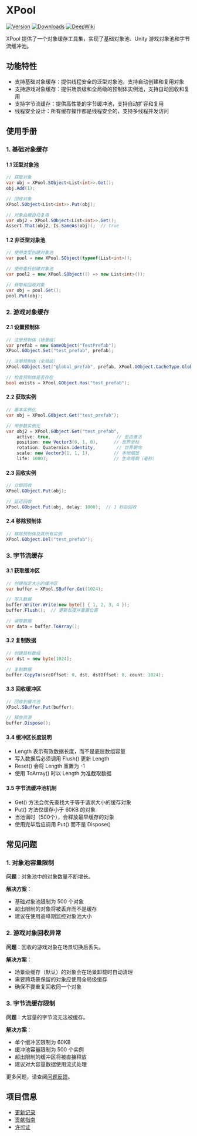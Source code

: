 # XPool

[![Version](https://img.shields.io/npm/v/org.eframework.u3d.util)](https://www.npmjs.com/package/org.eframework.u3d.util)
[![Downloads](https://img.shields.io/npm/dm/org.eframework.u3d.util)](https://www.npmjs.com/package/org.eframework.u3d.util)
[![DeepWiki](https://img.shields.io/badge/DeepWiki-Explore-blue)](https://deepwiki.com/eframework-org/U3D.UTIL)

XPool 提供了一个对象缓存工具集，实现了基础对象池、Unity 游戏对象池和字节流缓冲池。

## 功能特性

- 支持基础对象缓存：提供线程安全的泛型对象池，支持自动创建和复用对象
- 支持游戏对象缓存：提供场景级和全局级的预制体实例池，支持自动回收和复用
- 支持字节流缓存：提供高性能的字节缓冲池，支持自动扩容和复用
- 线程安全设计：所有缓存操作都是线程安全的，支持多线程并发访问

## 使用手册

### 1. 基础对象缓存

#### 1.1 泛型对象池
```csharp
// 获取对象
var obj = XPool.SObject<List<int>>.Get();
obj.Add(1);

// 回收对象
XPool.SObject<List<int>>.Put(obj);

// 对象会被自动复用
var obj2 = XPool.SObject<List<int>>.Get();
Assert.That(obj2, Is.SameAs(obj));  // true
```

#### 1.2 非泛型对象池
```csharp
// 使用类型创建对象池
var pool = new XPool.SObject(typeof(List<int>));

// 使用委托创建对象池
var pool2 = new XPool.SObject(() => new List<int>());

// 获取和回收对象
var obj = pool.Get();
pool.Put(obj);
```

### 2. 游戏对象缓存

#### 2.1 设置预制体
```csharp
// 注册预制体（场景级）
var prefab = new GameObject("TestPrefab");
XPool.GObject.Set("test_prefab", prefab);

// 注册预制体（全局级）
XPool.GObject.Set("global_prefab", prefab, XPool.GObject.CacheType.Global);

// 检查预制体是否存在
bool exists = XPool.GObject.Has("test_prefab");
```

#### 2.2 获取实例
```csharp
// 基本实例化
var obj = XPool.GObject.Get("test_prefab");

// 带参数实例化
var obj2 = XPool.GObject.Get("test_prefab", 
    active: true,                         // 是否激活
    position: new Vector3(0, 1, 0),      // 世界坐标
    rotation: Quaternion.identity,        // 世界朝向
    scale: new Vector3(1, 1, 1),         // 本地缩放
    life: 1000);                         // 生命周期（毫秒）
```

#### 2.3 回收实例
```csharp
// 立即回收
XPool.GObject.Put(obj);

// 延迟回收
XPool.GObject.Put(obj, delay: 1000);  // 1 秒后回收
```

#### 2.4 移除预制体
```csharp
// 移除预制体及其所有实例
XPool.GObject.Del("test_prefab");
```

### 3. 字节流缓存

#### 3.1 获取缓冲区
```csharp
// 创建指定大小的缓冲区
var buffer = XPool.SBuffer.Get(1024);

// 写入数据
buffer.Writer.Write(new byte[] { 1, 2, 3, 4 });
buffer.Flush();  // 更新长度并重置位置

// 读取数据
var data = buffer.ToArray();
```

#### 3.2 复制数据
```csharp
// 创建目标数组
var dst = new byte[1024];

// 复制数据
buffer.CopyTo(srcOffset: 0, dst, dstOffset: 0, count: 1024);
```

#### 3.3 回收缓冲区
```csharp
// 回收到缓冲池
XPool.SBuffer.Put(buffer);

// 释放资源
buffer.Dispose();
```

#### 3.4 缓冲区长度说明
- Length 表示有效数据长度，而不是底层数组容量
- 写入数据后必须调用 Flush() 更新 Length
- Reset() 会将 Length 重置为 -1
- 使用 ToArray() 时以 Length 为准截取数据

#### 3.5 字节流缓冲池机制
- Get() 方法会优先查找大于等于请求大小的缓存对象
- Put() 方法仅缓存小于 60KB 的对象
- 当池满时（500个），会释放最早缓存的对象
- 使用完毕后应调用 Put() 而不是 Dispose()

## 常见问题

### 1. 对象池容量限制
**问题**：对象池中的对象数量不断增长。

**解决方案**：
- 基础对象池限制为 500 个对象
- 超出限制的对象将被丢弃而不是缓存
- 建议在使用高峰期监控对象池大小

### 2. 游戏对象回收异常
**问题**：回收的游戏对象在场景切换后丢失。

**解决方案**：
- 场景级缓存（默认）的对象会在场景卸载时自动清理
- 需要跨场景保留的对象应使用全局级缓存
- 确保不要重复回收同一个对象

### 3. 字节流缓存限制
**问题**：大容量的字节流无法被缓存。

**解决方案**：
- 单个缓冲区限制为 60KB
- 缓冲池容量限制为 500 个实例
- 超出限制的缓冲区将被直接释放
- 建议对大容量数据使用流式处理

更多问题，请查阅[问题反馈](../CONTRIBUTING.md#问题反馈)。

## 项目信息

- [更新记录](../CHANGELOG.md)
- [贡献指南](../CONTRIBUTING.md)
- [许可证](../LICENSE.md) 